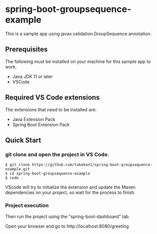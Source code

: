 # spring-boot-groupsequence-example

This is a sample app using javax.validation.GroupSequence annotation.

## Prerequisites

The following must be installed on your machine for this sample app to work.

* Java JDK 11 or later
* VSCode

## Required VS Code extensions

The extensions that need to be installed are:

* Java Extension Pack
* Spring Boot Extension Pack

## Quick Start

### git clone and open the project in VS Code.

```
$ git clone https://github.com/takeken1/spring-boot-groupsequence-example.git
$ cd spring-boot-groupsequence-example
$ code .
```

VScode will try to initialize the extension and update the Maven dependencies on your project, so wait for the process to finish.

### Project execution

Then run the project using the "spring-boot-dashboard" tab.

Open your browser and go to http://localhost:8080/greeting
